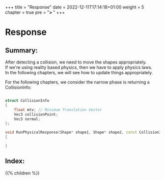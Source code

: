+++
title = "Response"
date = 2022-12-11T17:14:18+01:00
weight = 5
chapter = true
pre = "<b>> </b>"
+++

# Response

## Summary: 
After detecting a collision, we need to move the shapes appropriately.\
If we're using reality based physics, then we have to apply physics laws.\
In the following chapters, we will see how to update things appropriately.

For the following chapters, we consider the narrow phase is returning a CollisionInfo:

```cpp

struct CollisionInfo
{
    float mtv; // Minimum Translation Vector
    Vec3 collisionPoint;
    Vec3 normal;
};

```

```cpp
void RunPhysicalResponse(Shape* shape1, Shape* shape2, const CollisionInfo& collisionInfo)
{

}
```

## Index: 

{{% children  %}} 